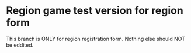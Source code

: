 # Region game test version for region form

This branch is ONLY for region registration form. Nothing else should NOT be eddited.